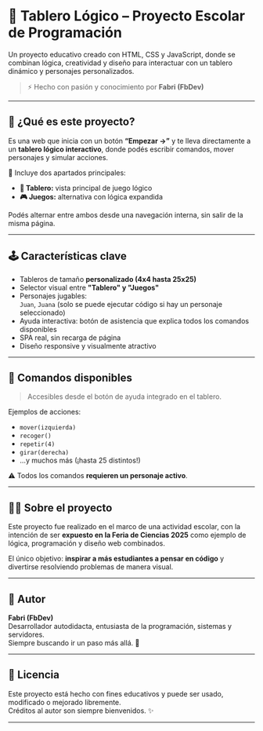 # 🧠 Tablero Lógico – Proyecto Escolar de Programación

Un proyecto educativo creado con HTML, CSS y JavaScript, donde se combinan lógica, creatividad y diseño para interactuar con un tablero dinámico y personajes personalizados.

> ⚡ Hecho con pasión y conocimiento por **Fabri (FbDev)**

---

## 🚀 ¿Qué es este proyecto?

Es una web que inicia con un botón **“Empezar →”** y te lleva directamente a un **tablero lógico interactivo**, donde podés escribir comandos, mover personajes y simular acciones.

🔹 Incluye dos apartados principales:
- **🧩 Tablero:** vista principal de juego lógico
- **🎮 Juegos:** alternativa con lógica expandida

Podés alternar entre ambos desde una navegación interna, sin salir de la misma página.

---

## 🕹️ Características clave

- Tableros de tamaño **personalizado (4x4 hasta 25x25)**
- Selector visual entre **"Tablero" y "Juegos"**
- Personajes jugables:  
  `Juan`, `Juana` (solo se puede ejecutar código si hay un personaje seleccionado)
- Ayuda interactiva: botón de asistencia que explica todos los comandos disponibles
- SPA real, sin recarga de página
- Diseño responsive y visualmente atractivo

---

## 🧾 Comandos disponibles

> Accesibles desde el botón de ayuda integrado en el tablero.

Ejemplos de acciones:
- `mover(izquierda)`
- `recoger()`
- `repetir(4)`
- `girar(derecha)`
- ...y muchos más (¡hasta 25 distintos!)

⚠️ Todos los comandos **requieren un personaje activo**.

---

## 👨‍🏫 Sobre el proyecto

Este proyecto fue realizado en el marco de una actividad escolar, con la intención de ser **expuesto en la Feria de Ciencias 2025** como ejemplo de lógica, programación y diseño web combinados.

El único objetivo: **inspirar a más estudiantes a pensar en código** y divertirse resolviendo problemas de manera visual.

---

## 👤 Autor

**Fabri (FbDev)**  
Desarrollador autodidacta, entusiasta de la programación, sistemas y servidores.  
Siempre buscando ir un paso más allá. 🚀

---

## 🧠 Licencia

Este proyecto está hecho con fines educativos y puede ser usado, modificado o mejorado libremente.  
Créditos al autor son siempre bienvenidos. ✨

---

